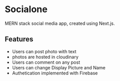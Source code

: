 
# Socialone

MERN stack social media app, created using Next.js.


## Features

- Users can post photo with text
- photos are hosted in cloudinary
- Users can comment on any post
- Users can change Display Picture and Name
- Authetication implemented with Firebase

